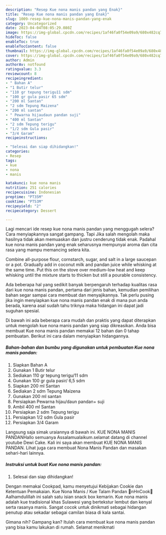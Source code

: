 ```yaml
---
description: "Resep Kue nona manis pandan yang Enak}"
title: "Resep Kue nona manis pandan yang Enak}"
slug: 1009-resep-kue-nona-manis-pandan-yang-enak
category: Uncategorized
date: 2023-04-04T08:05:29.080Z
image: https://img-global.cpcdn.com/recipes/1af46fa0f54e09a9/680x482cq70/kue-nona-manis-pandan-foto-resep-utama.jpg
hideToc: false
enableToc: true
enableTocContent: false
thumbnail: https://img-global.cpcdn.com/recipes/1af46fa0f54e09a9/680x482cq70/kue-nona-manis-pandan-foto-resep-utama.jpg
cover: https://img-global.cpcdn.com/recipes/1af46fa0f54e09a9/680x482cq70/kue-nona-manis-pandan-foto-resep-utama.jpg
author: Admin
authorAv: notfound
ratingvalue: 3.3
reviewcount: 8
recipeingredient:
- " Bahan A"
- "1 Butir telur"
- "110 gr tepung terigu11 sdm"
- "100 gr gula pasir 65 sdm"
- "200 ml Santan"
- "2 sdm Tepung Maizena"
- "200 ml santan"
- " Pewarna hijaudaun pandan suji"
- "400 ml Santan"
- "2 sdm Tepung terigu"
- "1/2 sdm Gula pasir"
- "3/4 Garam"
recipeinstructions:

- "Selesai dan siap dihidangkan!"
categories:
- Resep
tags:
- kue
- nona
- manis

katakunci: kue nona manis 
nutrition: 251 calories
recipecuisine: Indonesian
preptime: "PT35M"
cooktime: "PT53M"
recipeyield: "2"
recipecategory: Dessert

---
```



Lagi mencari ide resep kue nona manis pandan yang menggugah selera? Cara menyiapkannya sangat gampang. Tapi Jika salah mengolah maka hasilnya tidak akan memuaskan dan justru cenderung tidak enak. Padahal kue nona manis pandan yang enak seharusnya mempunyai aroma dan cita rasa yang mampu memancing selera kita.


Combine all-purpose flour, cornstarch, sugar, and salt in a large saucepan or a pot. Gradually add in coconut milk and pandan juice while whisking at the same time. Put this on the stove over medium-low heat and keep whisking until the mixture starts to thicken but still a pourable consistency.

Ada beberapa hal yang sedikit banyak berpengaruh terhadap kualitas rasa dari kue nona manis pandan, pertama dari jenis bahan, kemudian pemilihan bahan segar sampai cara membuat dan menyajikannya. Tak perlu pusing jika ingin menyiapkan kue nona manis pandan enak di mana pun anda berada, karena asal sudah tahu triknya maka hidangan ini dapat jadi suguhan spesial.


Di bawah ini ada beberapa cara mudah dan praktis yang dapat diterapkan untuk mengolah kue nona manis pandan yang siap dikreasikan. Anda bisa membuat Kue nona manis pandan memakai 12 bahan dan 0 tahap pembuatan. Berikut ini cara dalam menyiapkan hidangannya.

<!--inarticleads1-->

##### Bahan-bahan dan bumbu yang digunakan untuk pembuatan Kue nona manis pandan:

1. Siapkan  Bahan A
1. Gunakan 1 Butir telur
1. Sediakan 110 gr tepung terigu/11 sdm
1. Gunakan 100 gr gula pasir/ 6,5 sdm
1. Siapkan 200 ml Santan
1. Sediakan 2 sdm Tepung Maizena
1. Gunakan 200 ml santan
1. Persiapkan  Pewarna hijau/daun pandan+ suji
1. Ambil 400 ml Santan
1. Persiapkan 2 sdm Tepung terigu
1. Persiapkan 1/2 sdm Gula pasir
1. Persiapkan 3/4 Garam


Langsung saja simak uraiannya di bawah ini. KUE NONA MANIS PANDANHallo semuanya Assalamualaikum.selamat datang di channel youtube Dewi Cake. Kali ini saya akan membuat KUE NONA MANIS PANDAN. Lihat juga cara membuat Nona Manis Pandan dan masakan sehari-hari lainnya. 

<!--inarticleads2-->

##### Instruksi untuk buat Kue nona manis pandan:


1. Selesai dan siap dihidangkan!

Dengan memakai Cookpad, kamu menyetujui Kebijakan Cookie dan Ketentuan Pemakaian. Kue Nona Manis / Kue Talam Pandan 🍰nHnCook🐝 Aalhamdulillah ini salah satu isian snack box kemarin. Kue nona manis adalah kue tradisional khas Sulawesi yang bertekstur lembut dan kenyal serta rasanya manis. Sangat cocok untuk dinikmati sebagai hidangan penutup atau sekadar sebagai camilan biasa di kala santai. 

Gimana nih? Gampang kan? Itulah cara membuat kue nona manis pandan yang bisa kamu lakukan di rumah. Selamat menikmati
